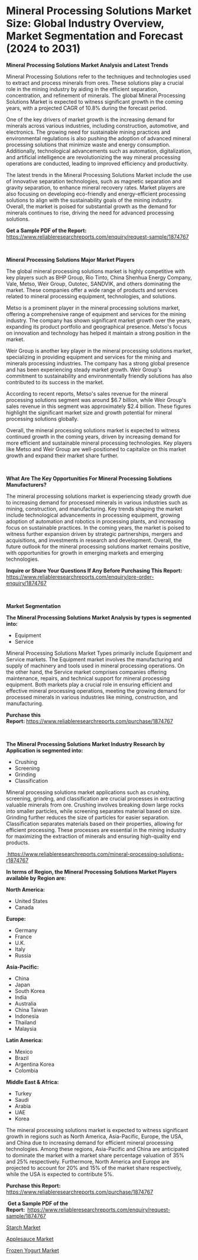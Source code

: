 <p><h1>Mineral Processing Solutions Market Size: Global Industry Overview, Market Segmentation and Forecast (2024 to 2031)</h1></p><p><strong>Mineral Processing Solutions Market Analysis and Latest Trends</strong></p>
<p><p>Mineral Processing Solutions refer to the techniques and technologies used to extract and process minerals from ores. These solutions play a crucial role in the mining industry by aiding in the efficient separation, concentration, and refinement of minerals. The global Mineral Processing Solutions Market is expected to witness significant growth in the coming years, with a projected CAGR of 10.8% during the forecast period.</p><p>One of the key drivers of market growth is the increasing demand for minerals across various industries, including construction, automotive, and electronics. The growing need for sustainable mining practices and environmental regulations is also pushing the adoption of advanced mineral processing solutions that minimize waste and energy consumption. Additionally, technological advancements such as automation, digitalization, and artificial intelligence are revolutionizing the way mineral processing operations are conducted, leading to improved efficiency and productivity.</p><p>The latest trends in the Mineral Processing Solutions Market include the use of innovative separation technologies, such as magnetic separation and gravity separation, to enhance mineral recovery rates. Market players are also focusing on developing eco-friendly and energy-efficient processing solutions to align with the sustainability goals of the mining industry. Overall, the market is poised for substantial growth as the demand for minerals continues to rise, driving the need for advanced processing solutions.</p></p>
<p><strong>Get a Sample PDF of the Report:&nbsp;</strong> <a href="https://www.reliableresearchreports.com/enquiry/request-sample/1874767">https://www.reliableresearchreports.com/enquiry/request-sample/1874767</a></p>
<p>&nbsp;</p>
<p><strong>Mineral Processing Solutions Major Market Players</strong></p>
<p><p>The global mineral processing solutions market is highly competitive with key players such as BHP Group, Rio Tinto, China Shenhua Energy Company, Vale, Metso, Weir Group, Outotec, SANDVIK, and others dominating the market. These companies offer a wide range of products and services related to mineral processing equipment, technologies, and solutions.</p><p>Metso is a prominent player in the mineral processing solutions market, offering a comprehensive range of equipment and services for the mining industry. The company has shown significant market growth over the years, expanding its product portfolio and geographical presence. Metso's focus on innovation and technology has helped it maintain a strong position in the market.</p><p>Weir Group is another key player in the mineral processing solutions market, specializing in providing equipment and services for the mining and minerals processing industries. The company has a strong global presence and has been experiencing steady market growth. Weir Group's commitment to sustainability and environmentally friendly solutions has also contributed to its success in the market.</p><p>According to recent reports, Metso's sales revenue for the mineral processing solutions segment was around $6.7 billion, while Weir Group's sales revenue in this segment was approximately $2.4 billion. These figures highlight the significant market size and growth potential for mineral processing solutions globally.</p><p>Overall, the mineral processing solutions market is expected to witness continued growth in the coming years, driven by increasing demand for more efficient and sustainable mineral processing technologies. Key players like Metso and Weir Group are well-positioned to capitalize on this market growth and expand their market share further.</p></p>
<p>&nbsp;</p>
<p><strong>What Are The Key Opportunities For Mineral Processing Solutions Manufacturers?</strong></p>
<p><p>The mineral processing solutions market is experiencing steady growth due to increasing demand for processed minerals in various industries such as mining, construction, and manufacturing. Key trends shaping the market include technological advancements in processing equipment, growing adoption of automation and robotics in processing plants, and increasing focus on sustainable practices. In the coming years, the market is poised to witness further expansion driven by strategic partnerships, mergers and acquisitions, and investments in research and development. Overall, the future outlook for the mineral processing solutions market remains positive, with opportunities for growth in emerging markets and emerging technologies.</p></p>
<p><strong>Inquire or Share Your Questions If Any Before Purchasing This Report:</strong> <a href="https://www.reliableresearchreports.com/enquiry/pre-order-enquiry/1874767">https://www.reliableresearchreports.com/enquiry/pre-order-enquiry/1874767</a></p>
<p>&nbsp;</p>
<p><strong>Market Segmentation</strong></p>
<p><strong>The Mineral Processing Solutions Market Analysis by types is segmented into:</strong></p>
<p><ul><li>Equipment</li><li>Service</li></ul></p>
<p><p>Mineral Processing Solutions Market Types primarily include Equipment and Service markets. The Equipment market involves the manufacturing and supply of machinery and tools used in mineral processing operations. On the other hand, the Service market comprises companies offering maintenance, repairs, and technical support for mineral processing equipment. Both markets play a crucial role in ensuring efficient and effective mineral processing operations, meeting the growing demand for processed minerals in various industries like mining, construction, and manufacturing.</p></p>
<p><strong>Purchase this Report:&nbsp;</strong><a href="https://www.reliableresearchreports.com/purchase/1874767">https://www.reliableresearchreports.com/purchase/1874767</a></p>
<p>&nbsp;</p>
<p><strong>The Mineral Processing Solutions Market Industry Research by Application is segmented into:</strong></p>
<p><ul><li>Crushing</li><li>Screening</li><li>Grinding</li><li>Classification</li></ul></p>
<p><p>Mineral processing solutions market applications such as crushing, screening, grinding, and classification are crucial processes in extracting valuable minerals from ore. Crushing involves breaking down large rocks into smaller particles, while screening separates material based on size. Grinding further reduces the size of particles for easier separation. Classification separates materials based on their properties, allowing for efficient processing. These processes are essential in the mining industry for maximizing the extraction of minerals and ensuring high-quality end products.</p></p>
<p><a href="https://www.reliableresearchreports.com/mineral-processing-solutions-r1874767">&nbsp;https://www.reliableresearchreports.com/mineral-processing-solutions-r1874767</a></p>
<p><strong>In terms of Region, the Mineral Processing Solutions Market Players available by Region are:</strong></p>
<p>
    <p> <strong> North America: </strong>
        <ul>
            <li>United States</li>
            <li>Canada</li>
        </ul>
        </p> 
    <p> <strong> Europe: </strong>
        <ul>
            <li>Germany</li>
            <li>France</li>
            <li>U.K.</li>
            <li>Italy</li>
            <li>Russia</li>
        </ul>
        </p> 
    <p> <strong> Asia-Pacific: </strong>
        <ul>
            <li>China</li>
            <li>Japan</li>
            <li>South Korea</li>
            <li>India</li>
            <li>Australia</li>
            <li>China Taiwan</li>
            <li>Indonesia</li>
            <li>Thailand</li>
            <li>Malaysia</li>
        </ul>
        </p> 
    <p> <strong> Latin America: </strong>
        <ul>
            <li>Mexico</li>
            <li>Brazil</li>
            <li>Argentina Korea</li>
            <li>Colombia</li>
        </ul>
        </p> 
    <p> <strong> Middle East & Africa: </strong>
        <ul>
            <li>Turkey</li>
            <li>Saudi</li>
            <li>Arabia</li>
            <li>UAE</li>
            <li>Korea</li>
        </ul>
    </p>
    </p>
<p><p>The mineral processing solutions market is expected to witness significant growth in regions such as North America, Asia-Pacific, Europe, the USA, and China due to increasing demand for efficient mineral processing technologies. Among these regions, Asia-Pacific and China are anticipated to dominate the market with a market share percentage valuation of 35% and 25% respectively. Furthermore, North America and Europe are projected to account for 20% and 15% of the market share respectively, while the USA is expected to contribute 5%.</p></p>
<p><strong>Purchase this Report: </strong><a href="https://www.reliableresearchreports.com/purchase/1874767">https://www.reliableresearchreports.com/purchase/1874767</a></p>
<p>&nbsp;<strong>Get a Sample PDF of the Report:&nbsp;&nbsp;</strong><a href="https://www.reliableresearchreports.com/enquiry/request-sample/1874767">https://www.reliableresearchreports.com/enquiry/request-sample/1874767</a></p>
<p><strong></strong></p>
<p><p><a href="https://github.com/mqlmqing52/Market-Research-Report-List-1/blob/main/starch-market.md">Starch Market</a></p><p><a href="https://github.com/santosh758595/Market-Research-Report-List-5/blob/main/applesauce-market.md">Applesauce Market</a></p><p><a href="https://github.com/Jeralderzog65756e/Market-Research-Report-List-1/blob/main/frozen-yogurt-market.md">Frozen Yogurt Market</a></p></p>